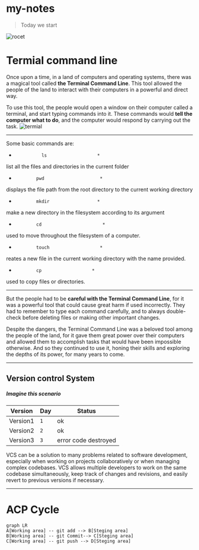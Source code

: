 

# my-notes
>Today we start



![rocet](https://i.gifer.com/D4a.gif)

# Termial command line 




Once upon a time, in a land of computers and operating systems, there was a magical tool called **the Terminal Command Line**. This tool allowed the people of the land to interact with their computers in a powerful and direct way.

To use this tool, the people would open a window on their computer called a terminal, and start typing commands into it. These commands would **tell the computer what to do**, and the computer would respond by carrying out the task.
![termial](https://w7.pngwing.com/pngs/247/392/png-transparent-computer-terminal-gnome-terminal-computer-icons-terminal-emulator-gnome-template-electronics-cartoon.png)

* * * * * * * * * * * * * * * * * * *
Some basic commands are:

*               ls                   *
 list all the files and directories in the current folder      
*             pwd                     *
displays the file path from the root directory to the current working directory
*             mkdir                  *
make a new directory in the filesystem according to its argument
*             cd                       *
used to move throughout the filesystem of a computer. 
*             touch                   *
reates a new file in the current working directory with the name provided.
*             cp                   *
used to copy files or directories.
* * * * * * * * * * * * * * * * * * *

But the people had to be __careful with the Terminal Command Line__, for it was a powerful tool that could cause great harm if used incorrectly. They had to remember to type each command carefully, and to always double-check before deleting files or making other important changes.

Despite the dangers, the Terminal Command Line was a beloved tool among the people of the land, for it gave them great power over their computers and allowed them to accomplish tasks that would have been impossible otherwise. And so they continued to use it, honing their skills and exploring the depths of its power, for many years to come.


***
## Version control System

##### Imagine this scenario

|  Version  |Day |Status    |
|-----|---------|---------|
|Version1	|`1` |ok     |
|Version2  |`2` |ok   |
|Version3   |`3`|error code destroyed|

VCS can be a solution to many problems related to software development, especially when working on projects collaboratively or when managing complex codebases. VCS allows multiple developers to work on the same codebase simultaneously, keep track of changes and revisions, and easily revert to previous versions if necessary.

---
# ACP Cycle
```mermaid
graph LR
A[Working area] -- git add --> B[Steging area]
B[Working area] -- git Commit--> C[Steging area]
C[Working area] -- git push --> D[Steging area]




